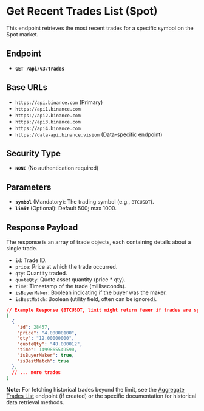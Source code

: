 # Get Recent Trades List (Spot)

This endpoint retrieves the most recent trades for a specific symbol on the Spot market.

## Endpoint

*   **`GET /api/v3/trades`**

## Base URLs

*   `https://api.binance.com` (Primary)
*   `https://api1.binance.com`
*   `https://api2.binance.com`
*   `https://api3.binance.com`
*   `https://api4.binance.com`
*   `https://data-api.binance.vision` (Data-specific endpoint)

## Security Type

*   **`NONE`** (No authentication required)

## Parameters

*   **`symbol`** (Mandatory): The trading symbol (e.g., `BTCUSDT`).
*   **`limit`** (Optional): Default 500; max 1000.

## Response Payload

The response is an array of trade objects, each containing details about a single trade.

*   `id`: Trade ID.
*   `price`: Price at which the trade occurred.
*   `qty`: Quantity traded.
*   `quoteQty`: Quote asset quantity (price * qty).
*   `time`: Timestamp of the trade (milliseconds).
*   `isBuyerMaker`: Boolean indicating if the buyer was the maker.
*   `isBestMatch`: Boolean (utility field, often can be ignored).

```json
// Example Response (BTCUSDT, limit might return fewer if trades are sparse)
[
  {
    "id": 28457,
    "price": "4.00000100",
    "qty": "12.00000000",
    "quoteQty": "48.000012",
    "time": 1499865549590,
    "isBuyerMaker": true,
    "isBestMatch": true
  },
  // ... more trades
]
```

**Note:** For fetching historical trades beyond the limit, see the [Aggregate Trades List](./agg-trades.md) endpoint (if created) or the specific documentation for historical data retrieval methods. 